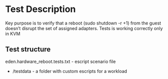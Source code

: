 # Test Description

Key purpose is to verify that a reboot (sudo shutdown -r +1) from the guest doesn’t disrupt the set of assigned adapters.
Tests is working correctly only in KVM

## Test structure

eden.hardware_reboot.tests.txt - escript scenario file

* /testdata - a folder with custom escripts for a workload
